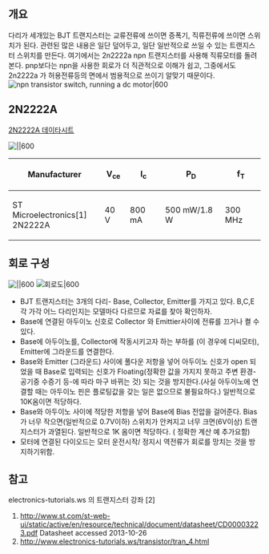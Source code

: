 ## 개요

다리가 세개있는 BJT 트랜지스터는 교류전류에 쓰이면 증폭기, 직류전류에 쓰이면 스위치가 된다. 관련된 많은 내용은 일단
덮어두고, 일단 일반적으로 쓰일 수 있는 트랜지스터 스위치를 만든다. 여기에서는 2n2222a npn 트랜지스터를
사용해 직류모터를 돌려본다. pnp보다는 npn을 사용한 회로가 더 직관적으로 이해가 쉽고, 그중에서도 2n2222a 가
허용전류등의 면에서 범용적으로 쓰이기 알맞기 때문이다.
![npn transistor switch,
running a dc motor|600](https://cl.ly/5b7d977fdbcd/Image%202018-10-16%20at%207.10.58%20PM.png)

## 2N2222A

[2N2222A 데이타시트](http://web.mit.edu/6.101/www/reference/2N2222A.pdf)

![||600](https://upload.wikimedia.org/wikipedia/commons/thumb/a/ae/2N2222%2C_PN2222%2C_and_P2N2222_BJT_Pinout.jpg/800px-2N2222%2C_PN2222%2C_and_P2N2222_BJT_Pinout.jpg)

<table>
<thead>
<tr class="header">
<th><p>Manufacturer</p></th>
<th><p>V<sub>ce</sub></p></th>
<th><p>I<sub>c</sub></p></th>
<th><p>P<sub>D</sub></p></th>
<th><p>f<sub>T</sub></p></th>
</tr>
</thead>
<tbody>
<tr class="odd">
<td><p>ST Microelectronics[1]<br />
2N2222A</p></td>
<td><p>40 V</p></td>
<td><p>800 mA</p></td>
<td><p>500 mW/1.8 W</p></td>
<td><p>300 MHz</p></td>
</tr>
</tbody>
</table>

## 회로 구성

![||600](http://lhdangerous.godohosting.com/wiki/images/7/7a/Npn_transistor_switch-fritging.jpg)
![회로도|600](http://lhdangerous.godohosting.com/wiki/images/b/b0/Npn_transisor_switch_schem.png)

  - BJT 트랜지스터는 3개의 다리- Base, Collector, Emitter를 가지고 있다. B,C,E 각 가각 어느
    다리인지는 모델마다 다르므로 자료를 찾아 확인하자.
  - Base에 연결된 아두이노 신호로 Collector 와 Emittier사이에 전류를 끄거나 켤 수 있다.
  - Base에 아두이노를, Collector에 작동시키고자 하는 부하를 (이 경우에 디씨모터), Emitter에 그라운드를
    연결한다.
  - Base와 Emitter (그라운드) 사이에 풀다운 저항을 넣어 아두이노 신호가 open 되었을 때 Base로 입력되는
    신호가 Floating(정확한 값을 가지지 못하고 주변 환경-공기중 수증기 등-에 따라 마구 바뀌는 것) 되는 것을
    방지한다.(사실 아두이노에 연결할 때는 아두이노 핀은 플로팅값을 갖는 일은 없으므로 불필요하다.) 일반적으로 10K옴이면 적당하다.
  - Base와 아두이노 사이에 적당한 저항을 넣어 Base에 Bias 전압을 걸어준다. Bias가 너무 작으면(일반적으로
    0.7V이하) 스위치가 안켜지고 너무 크면(6V이상) 트랜지스터가 과열된다. 일반적으로 1K 옴이면 적당하다. ( 정확한
    계산 예 추가요함)
  - 모터에 연결된 다이오드는 모터 운전시작/ 정지시 역전류가 회로를 망치는 것을 방지하기위함.

## 참고

electronics-tutorials.ws 의 트랜지스터 강좌
    \[2\]


1.  <http://www.st.com/st-web-ui/static/active/en/resource/technical/document/datasheet/CD00003223.pdf>
    Datasheet accessed 2013-10-26
2.  <http://www.electronics-tutorials.ws/transistor/tran_4.html>

